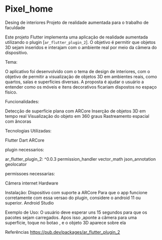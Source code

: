 # Pixel_home
Desing de interiores 
Projeto de realidade aumentada para o trabalho de faculdade 

Este projeto Flutter implementa uma aplicação de realidade aumentada  utilizando o plugin [`ar_flutter_plugin_2`]. O objetivo é permitir que objetos 3D sejam inseridos e interajam com o ambiente real por meio da câmera do dispositivo.

Tema:

  O aplicativo foi desenvolvido com o tema de design de interiores, com o objetivo de permitir a visualização de objetos 3D em ambientes reais, como quartos, salas e superfícies diversas. A proposta é ajudar o usuário a entender como os móveis e itens decorativos ficariam dispostos no espaço físico.

Funcionalidades:

  Detecção de superfície plana com ARCore
  Inserção de objetos 3D em tempo real
  Visualização do objeto em 360 graus 
  Rastreamento espacial com âncoras

Tecnologias Utilizadas:

  Flutter
  Dart
  ARCore

plugin necessarios:

  ar_flutter_plugin_2: ^0.0.3
  permission_handler
  vector_math
  json_annotation
  geolocator

permissoes necessarias:

  Câmera
  internet 
  Hardware


Instalação:
  Dispositivo com suporte a ARCore
  Para que o app funcione corretamente com essa versao do plugin, considere o android 11 ou superior. 
  Android Studio

Exemplo de Uso:
  O usuário deve esperar uns 15 segundos para que os pacotes sejam carregados. Apos isso ,aponte a câmera para uma superfície, toque no botao , e o objeto 3D aparece sobre ela

Referências
https://pub.dev/packages/ar_flutter_plugin_2
